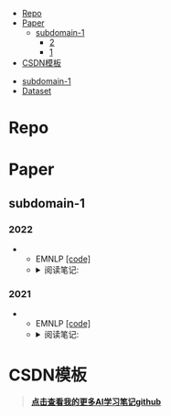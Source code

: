 <!-- TOC -->

- [Repo](#repo)
- [Paper](#paper)
    - [subdomain-1](#subdomain-1)
        - [2](#2)
        - [1](#1)
- [CSDN模板](#csdn%E6%A8%A1%E6%9D%BF)

<!-- /TOC -->
  - [subdomain-1](#subdomain-1-1)
- [Dataset](#dataset)

<!-- END doctoc generated TOC please keep comment here to allow auto update -->


# Repo

# Paper

## subdomain-1
### 2022
- 
  - EMNLP  [[code]]()
  - <details>
    <summary>阅读笔记: </summary>
    1.   <br>
    2.   <br>
    3.   <br>
    <img src="" align="middle" />
    </details>

### 2021
- 
  - EMNLP  [[code]]()
  - <details>
    <summary>阅读笔记: </summary>
    1.   <br>
    2.   <br>
    3.   <br>
    <img src="" align="middle" />
    </details>



# CSDN模板

> [**点击查看我的更多AI学习笔记github**](https://github.com/xueyongfu11/awesome-deep-learning-resource)
